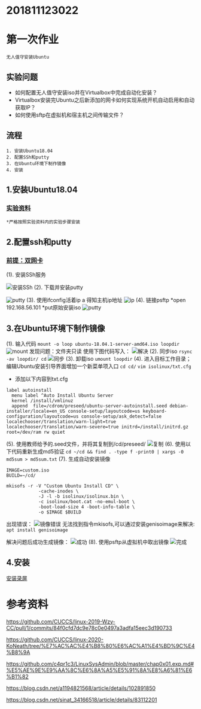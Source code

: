 # 201811123022
# 第一次作业   
    无人值守安装Ubuntu
## 实验问题
- 如何配置无人值守安装iso并在Virtualbox中完成自动化安装？
- Virtualbox安装完Ubuntu之后新添加的网卡如何实现系统开机自动启用和自动获取IP？
- 如何使用sftp在虚拟机和宿主机之间传输文件？
## 流程
    1. 安装Ubuntu18.04
    2. 配置SSh和putty
    3. 在Ubuntu环境下制作镜像
    4. 安装

## 1.安装Ubuntu18.04
 ### [实验资料]( https://www.bilibili.com/video/av86360030 )
    *严格按照实验资料内的实验步骤安装
## 2.配置ssh和putty
### [前提：双网卡](https://www.bilibili.com/video/av86360440)
(1). 安装SSh服务

![安装SSh](/img/1.jpg)
(2). 下载并安装putty

![putty](/img/putty.png)
(3). 使用ifconfig活着ip a 得知主机ip地址
![ip](img/ip.png)
(4). 链接psftp
   *open 192.168.56.101
   *put原始安装iso
![putty](img/psftp.png)

## 3.在Ubuntu环境下制作镜像
(1). 输入代码
`mount -o loop ubuntu-18.04.1-server-amd64.iso loopdir`
![mount](img/4.jpg)
发现问题：文件夹只读
使用下图代码写入：
![解决](img/5.jpg)
(2). 同步iso
`rsync -av loopdir/ cd`
![同步](img/6.jpg)
(3). 卸载iso
`umount loopdir`
(4). 进入目标工作目录；编辑Ubuntu安装引导界面增加一个新菜单项入口
`cd cd/`
`vim isolinux/txt.cfg`
* 添加以下内容到txt.cfg
```
label autoinstall
  menu label ^Auto Install Ubuntu Server
  kernel /install/vmlinuz
  append  file=/cdrom/preseed/ubuntu-server-autoinstall.seed debian-installer/locale=en_US console-setup/layoutcode=us keyboard-configuration/layoutcode=us console-setup/ask_detect=false localechooser/translation/warn-light=true localechooser/translation/warn-severe=true initrd=/install/initrd.gz root=/dev/ram rw quiet
  ```
(5). 使用教师给予的.seed文件，并将其复制到/cd/preseed/
![复制](img/8.jpg)
(6). 使用以下代码重新生成md5验证
`cd ~/cd && find . -type f -print0 | xargs -0 md5sum > md5sum.txt`
(7). 生成自动安装镜像
```
IMAGE=custom.iso
BUILD=~/cd/

mkisofs -r -V "Custom Ubuntu Install CD" \
            -cache-inodes \
            -J -l -b isolinux/isolinux.bin \
            -c isolinux/boot.cat -no-emul-boot \
            -boot-load-size 4 -boot-info-table \
            -o $IMAGE $BUILD
```
出现错误：
![镜像错误](img/9.jpg)
无法找到指令mkisofs,可以通过安装genisoimage来解决:
`apt install genisoimage`

解决问题后成功生成镜像：
![成功](img/10.jpg)
(8). 使用psftp从虚拟机中取出镜像
![完成](img/11.jpg)
## 4.安装
[安装录屏]()





# 参考资料
https://github.com/CUCCS/linux-2019-Wzy-CC/pull/1/commits/84f0cfd7dc9e78c0e0497a3adfa15eec3d190733

https://github.com/CUCCS/linux-2020-KoNeath/tree/%E7%AC%AC%E4%B8%80%E6%AC%A1%E4%BD%9C%E4%B8%9A

https://github.com/c4pr1c3/LinuxSysAdmin/blob/master/chap0x01.exp.md#%E5%AE%9E%E9%AA%8C%E6%8A%A5%E5%91%8A%E8%A6%81%E6%B1%82

https://blog.csdn.net/a1194821568/article/details/102891850

https://blog.csdn.net/sinat_34166518/article/details/83112201





